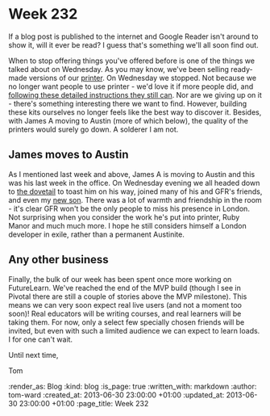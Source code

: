Week 232
========

If a blog post is published to the internet and Google Reader isn't around to show it, will it ever be read?  I guess that's something we'll all soon find out.

When to stop offering things you've offered before is one of the things we talked about on Wednesday.  As you may know, we've been selling ready-made versions of our [printer](http://gofreerange.com/printer).  On Wednesday we stopped.  Not because we no longer want people to use printer - we'd love it if more people did, and [following these detailed instructions they still can](https://github.com/freerange/printer/wiki/Making-your-own-printer).  Nor are we giving up on it - there's something interesting there we want to find.  However, building these kits ourselves no longer feels like the best way to discover it.  Besides, with James A moving to Austin (more of which below), the quality of the printers would surely go down.  A solderer I am not.

## James moves to Austin

As I mentioned last week and above, James A is moving to Austin and this was his last week in the office.  On Wednesday evening we all headed down to [the dovetail](http://dovepubs.com/aboutdovetail/) to toast him on his way, joined many of his and GFR's friends, and even my [new son](https://twitter.com/tomafro/status/349921159313244161/photo/1).  There was a lot of warmth and friendship in the room - it's clear GFR won't be the only people to miss his presence in London.  Not surprising when you consider the work he's put into printer, Ruby Manor and much much more.  I hope he still considers himself a London developer in exile, rather than a permanent Austinite.

## Any other business

Finally, the bulk of our week has been spent once more working on FutureLearn.  We've reached the end of the MVP build (though I see in Pivotal there are still a couple of stories above the MVP milestone).  This means we can very soon expect real live users (and not a moment too soon)!  Real educators will be writing courses, and real learners will be taking them.  For now, only a select few specially chosen friends will be invited, but even with such a limited audience we can expect to learn loads.  I for one can't wait.

Until next time,

Tom

:render_as: Blog
:kind: blog
:is_page: true
:written_with: markdown
:author: tom-ward
:created_at: 2013-06-30 23:00:00 +01:00
:updated_at: 2013-06-30 23:00:00 +01:00
:page_title: Week 232
